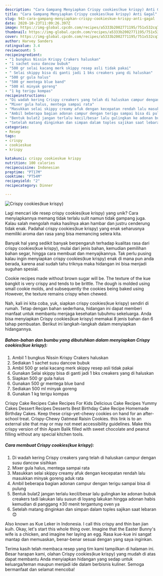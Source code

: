 ```yaml
---
description: "Cara Gampang Menyiapkan Crispy cookies(kue krispy) Anti Gagal"
title: "Cara Gampang Menyiapkan Crispy cookies(kue krispy) Anti Gagal"
slug: 943-cara-gampang-menyiapkan-crispy-cookieskue-krispy-anti-gagal
date: 2020-10-23T11:09:26.397Z
image: https://img-global.cpcdn.com/recipes/a5333b2002771195/751x532cq70/crispy-cookieskue-krispy-foto-resep-utama.jpg
thumbnail: https://img-global.cpcdn.com/recipes/a5333b2002771195/751x532cq70/crispy-cookieskue-krispy-foto-resep-utama.jpg
cover: https://img-global.cpcdn.com/recipes/a5333b2002771195/751x532cq70/crispy-cookieskue-krispy-foto-resep-utama.jpg
author: Harvey Sanders
ratingvalue: 3.4
reviewcount: 5
recipeingredient:
- "1 bungkus Nissin Krispy Crakers haluskan"
- "1 sachet susu dancow bubuk"
- "500 gr selai kacang merk skippy resep asli tidak pakai"
- " Selai skippy bisa di ganti jadi 1 bks creakers yang di haluskan"
- "500 gr gula halus"
- "500 gr mentega blue band"
- "500 ml minyak goreng"
- "1 kg terigu kompas"
recipeinstructions:
- "Di wadah kering Crispy creakers yang telah di haluskan campur dengan susu dancow sisihkan"
- "Mixer gula halus, mentega sampai rata"
- "Masukkan selai skippy creamy afuk dengan kecepatan rendah lalu masukkan minyak goreng aduk rata"
- "Ambil beberapa bagian adonan campur dengan terigu sampai bisa di pulung"
- "Bentuk bulat2 jangan terlalu kecil/besar lalu gulingkan ke adonan bubuk creakers tadi lakukan lalu susun di loyang lakukan hingga adonan habis kemudian di panggang ±30 menit tergantung oven ya"
- "Setelah matang dinginkan dan simpan dalam toples sajikan saat lebaran 😊"
categories:
- Resep
tags:
- crispy
- cookieskue
- krispy

katakunci: crispy cookieskue krispy 
nutrition: 100 calories
recipecuisine: Indonesian
preptime: "PT17M"
cooktime: "PT54M"
recipeyield: "2"
recipecategory: Dinner

---
```



![Crispy cookies(kue krispy)](https://img-global.cpcdn.com/recipes/a5333b2002771195/751x532cq70/crispy-cookieskue-krispy-foto-resep-utama.jpg)

Lagi mencari ide resep crispy cookies(kue krispy) yang unik? Cara menyiapkannya memang tidak terlalu sulit namun tidak gampang juga. Kalau salah mengolah maka hasilnya akan hambar dan justru cenderung tidak enak. Padahal crispy cookies(kue krispy) yang enak seharusnya memiliki aroma dan rasa yang bisa memancing selera kita.

Banyak hal yang sedikit banyak berpengaruh terhadap kualitas rasa dari crispy cookies(kue krispy), mulai dari jenis bahan, kemudian pemilihan bahan segar, hingga cara membuat dan menyajikannya. Tak perlu pusing kalau ingin menyiapkan crispy cookies(kue krispy) enak di mana pun anda berada, karena asal sudah tahu triknya maka hidangan ini bisa menjadi suguhan spesial.

Cookie recipes made without brown sugar will be. The texture of the kue bangkit is very crispy and tends to be brittle. The dough is molded using small cookie molds, and subsequently the cookies being baked using However, the texture remains crispy when chewed.


Nah, kali ini kita coba, yuk, siapkan crispy cookies(kue krispy) sendiri di rumah. Tetap dengan bahan sederhana, hidangan ini dapat memberi manfaat untuk membantu menjaga kesehatan tubuhmu sekeluarga. Anda bisa menyiapkan Crispy cookies(kue krispy) memakai 8 jenis bahan dan 6 tahap pembuatan. Berikut ini langkah-langkah dalam menyiapkan hidangannya.

<!--inarticleads1-->

##### Bahan-bahan dan bumbu yang dibutuhkan dalam menyiapkan Crispy cookies(kue krispy):

1. Ambil 1 bungkus Nissin Krispy Crakers haluskan
1. Sediakan 1 sachet susu dancow bubuk
1. Ambil 500 gr selai kacang merk skippy resep asli tidak pakai
1. Gunakan  Selai skippy bisa di ganti jadi 1 bks creakers yang di haluskan
1. Siapkan 500 gr gula halus
1. Gunakan 500 gr mentega blue band
1. Sediakan 500 ml minyak goreng
1. Gunakan 1 kg terigu kompas


Crispy Cake Recipes Cake Recipes For Kids Delicious Cake Recipes Yummy Cakes Dessert Recipes Desserts Best Birthday Cake Recipe Homemade Birthday Cakes. Keep these crisp-yet-chewy cookies on hand for an after-school treat. Crispy-Chewy Oatmeal Raisin Cookies. this link is to an external site that may or may not meet accessibility guidelines. Make this crispy version of thin Apam Balik filled with sweet chocolate and peanut filling without any special kitchen tools. 

<!--inarticleads2-->

##### Cara membuat Crispy cookies(kue krispy):

1. Di wadah kering Crispy creakers yang telah di haluskan campur dengan susu dancow sisihkan
1. Mixer gula halus, mentega sampai rata
1. Masukkan selai skippy creamy afuk dengan kecepatan rendah lalu masukkan minyak goreng aduk rata
1. Ambil beberapa bagian adonan campur dengan terigu sampai bisa di pulung
1. Bentuk bulat2 jangan terlalu kecil/besar lalu gulingkan ke adonan bubuk creakers tadi lakukan lalu susun di loyang lakukan hingga adonan habis kemudian di panggang ±30 menit tergantung oven ya
1. Setelah matang dinginkan dan simpan dalam toples sajikan saat lebaran 😊


Also known as Kue Leker in Indonesia. I call this crispy and thin ban jian kuih. Okay, let&#39;s start this whole thing over. Imagine that the Easter Bunny&#39;s wife is a chicken, and imagine her laying an egg. Rasa kue-kue ini sangat mantap dan memuaskan, benar-benar sesuai dengan yang saya inginkan. 

Terima kasih telah membaca resep yang tim kami tampilkan di halaman ini. Besar harapan kami, olahan Crispy cookies(kue krispy) yang mudah di atas dapat membantu Anda menyiapkan hidangan yang sedap untuk keluarga/teman maupun menjadi ide dalam berbisnis kuliner. Semoga bermanfaat dan selamat mencoba!
